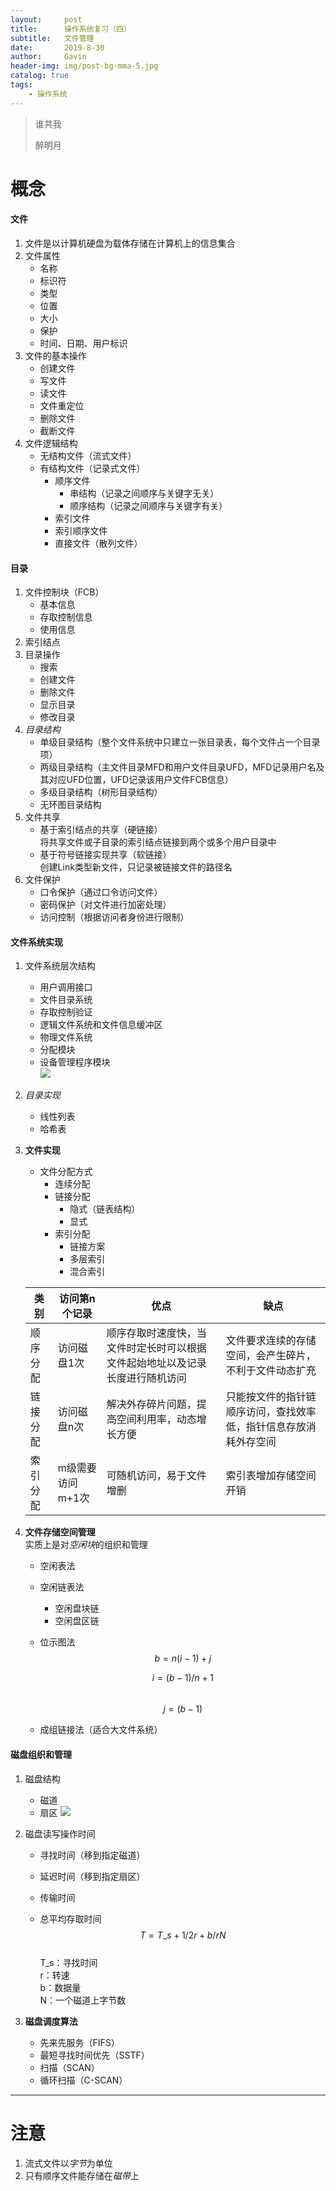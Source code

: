 ```yaml
---
layout:     post
title:      操作系统复习（四）
subtitle:   文件管理
date:       2019-8-30
author:     Gavin
header-img: img/post-bg-mma-5.jpg
catalog: true
tags:
    - 操作系统
---
```


> 谁共我
> 
> 醉明月

# 概念

#### 文件

1. 文件是以计算机硬盘为载体存储在计算机上的信息集合
2. 文件属性
	+ 名称
	+ 标识符
	+ 类型
	+ 位置
	+ 大小
	+ 保护
	+ 时间、日期、用户标识
3. 文件的基本操作
	+ 创建文件
	+ 写文件
	+ 读文件
	+ 文件重定位
	+ 删除文件
	+ 截断文件
4. 文件逻辑结构
	+ 无结构文件（流式文件）
	+ 有结构文件（记录式文件）
		+ 顺序文件
			+ 串结构（记录之间顺序与关键字无关）
			+ 顺序结构（记录之间顺序与关键字有关）
		+ 索引文件
		+ 索引顺序文件
		+ 直接文件（散列文件）

#### 目录

1. 文件控制块（FCB）
	+ 基本信息
	+ 存取控制信息
	+ 使用信息
2. 索引结点
3. 目录操作
	+ 搜索
	+ 创建文件
	+ 删除文件
	+ 显示目录
	+ 修改目录
4. *目录结构*
	+ 单级目录结构（整个文件系统中只建立一张目录表，每个文件占一个目录项）
	+ 两级目录结构（主文件目录MFD和用户文件目录UFD，MFD记录用户名及其对应UFD位置，UFD记录该用户文件FCB信息）
	+ 多级目录结构（树形目录结构）
	+ 无环图目录结构
5. 文件共享
	+ 基于索引结点的共享（硬链接）  
		将共享文件或子目录的索引结点链接到两个或多个用户目录中
	+ 基于符号链接实现共享（软链接）  
		创建Link类型新文件，只记录被链接文件的路径名
6. 文件保护
	+ 口令保护（通过口令访问文件）
	+ 密码保护（对文件进行加密处理）
	+ 访问控制（根据访问者身份进行限制）

#### 文件系统实现

1. 文件系统层次结构
	+ 用户调用接口
	+ 文件目录系统
	+ 存取控制验证
	+ 逻辑文件系统和文件信息缓冲区
	+ 物理文件系统
	+ 分配模块
	+ 设备管理程序模块  
	![](https://ss0.bdstatic.com/70cFuHSh_Q1YnxGkpoWK1HF6hhy/it/u=2661636825,3763008149&fm=15&gp=0.jpg)
2. *目录实现*
	+ 线性列表
	+ 哈希表
3. **文件实现**
	+ 文件分配方式
		+ 连续分配
		+ 链接分配
			+ 隐式（链表结构）
			+ 显式
		+ 索引分配
			+ 链接方案
			+ 多层索引
			+ 混合索引
	
	类别 | 访问第n个记录 | 优点 | 缺点
	---- | ---- | ---- | ----
	顺序分配 | 访问磁盘1次 | 顺序存取时速度快，当文件时定长时可以根据文件起始地址以及记录长度进行随机访问 | 文件要求连续的存储空间，会产生碎片，不利于文件动态扩充
	链接分配 | 访问磁盘n次 | 解决外存碎片问题，提高空间利用率，动态增长方便 | 只能按文件的指针链顺序访问，查找效率低，指针信息存放消耗外存空间
	索引分配 | m级需要访问m+1次 | 可随机访问，易于文件增删 | 索引表增加存储空间开销
	
4. **文件存储空间管理**  
	实质上是对*空闲块*的组织和管理
	+ 空闲表法
	+ 空闲链表法
		+ 空闲盘块链
		+ 空闲盘区链
	+ 位示图法  
		$$ b = n(i-1) + j $$
		
		$$ i = (b-1)/n + 1 $$  
		$$ j = (b-1)%n + 1 $$
	+ 成组链接法（适合大文件系统）

#### 磁盘组织和管理

1. 磁盘结构
	+ 磁道
	+ 扇区
	![](https://timgsa.baidu.com/timg?image&quality=80&size=b9999_10000&sec=1567159789110&di=aea756b4381f085308e13fcd1eeafec8&imgtype=0&src=http%3A%2F%2Fimages.cnblogs.com%2Fcnblogs_com%2FWilson-Kwok%2F201212%2F20121203225439898.png)
2. 磁盘读写操作时间
	+ 寻找时间（移到指定磁道）
	+ 延迟时间（移到指定扇区）
	+ 传输时间
	
	+ 总平均存取时间  
	$$ T = T\_s + 1/2r + b/rN $$  
	T\_s：寻找时间  
	r：转速  
	b：数据量  
	N：一个磁道上字节数
	
3. **磁盘调度算法**
	+ 先来先服务（FIFS）
	+ 最短寻找时间优先（SSTF）
	+ 扫描（SCAN）
	+ 循环扫描（C-SCAN）
	
---

# 注意

1. 流式文件以*字节*为单位
2. 只有顺序文件能存储在*磁带*上